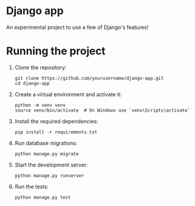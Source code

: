 # Django app

An experimental project to use a few of Django's features!

# Running the project

1. Clone the repository:
   ```
   git clone https://github.com/yourusername/django-app.git
   cd django-app
   ```

2. Create a virtual environment and activate it:
   ```
   python -m venv venv
   source venv/bin/activate  # On Windows use `venv\Scripts\activate`
   ```

3. Install the required dependencies:
   ```
   pip install -r requirements.txt
   ```

4. Run database migrations:
   ```
   python manage.py migrate
   ```

6. Start the development server:
   ```
   python manage.py runserver
   ```

7. Run the tests:
   ```
   python manage.py test
   ```
